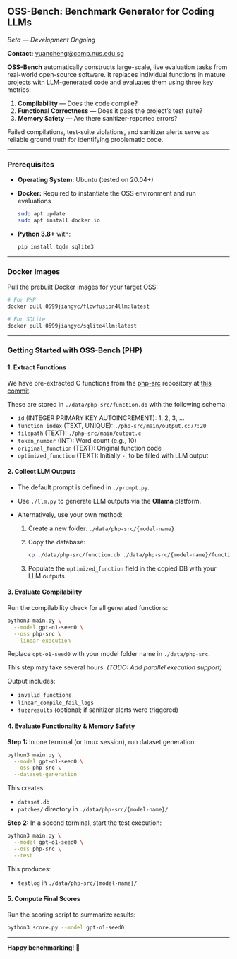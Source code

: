 ## OSS-Bench: Benchmark Generator for Coding LLMs

*Beta — Development Ongoing*

**Contact:** [yuancheng@comp.nus.edu.sg](mailto:yuancheng@comp.nus.edu.sg)

**OSS-Bench** automatically constructs large-scale, live evaluation tasks from real-world open-source software. It replaces individual functions in mature projects with LLM-generated code and evaluates them using three key metrics:

1. **Compilability** — Does the code compile?
2. **Functional Correctness** — Does it pass the project’s test suite?
3. **Memory Safety** — Are there sanitizer-reported errors?

Failed compilations, test-suite violations, and sanitizer alerts serve as reliable ground truth for identifying problematic code.

---

### Prerequisites

* **Operating System:** Ubuntu (tested on 20.04+)
* **Docker:** Required to instantiate the OSS environment and run evaluations

  ```bash
  sudo apt update
  sudo apt install docker.io
  ```
* **Python 3.8+** with:

  ```bash
  pip install tqdm sqlite3
  ```

---

### Docker Images

Pull the prebuilt Docker images for your target OSS:

```bash
# For PHP
docker pull 0599jiangyc/flowfusion4llm:latest

# For SQLite
docker pull 0599jiangyc/sqlite4llm:latest
```

---

### Getting Started with OSS-Bench (PHP)

#### 1. Extract Functions

We have pre-extracted C functions from the [php-src](https://github.com/php/php-src) repository at [this commit](https://github.com/php/php-src/commit/3786cff1f3f3d755f346ade78979976fee92bb48).

These are stored in `./data/php-src/function.db` with the following schema:

* `id` (INTEGER PRIMARY KEY AUTOINCREMENT): 1, 2, 3, ...
* `function_index` (TEXT, UNIQUE): `./php-src/main/output.c:77:20`
* `filepath` (TEXT): `./php-src/main/output.c`
* `token_number` (INT): Word count (e.g., 10)
* `original_function` (TEXT): Original function code
* `optimized_function` (TEXT): Initially `-`, to be filled with LLM output

#### 2. Collect LLM Outputs

* The default prompt is defined in `./prompt.py`.
* Use `./llm.py` to generate LLM outputs via the **Ollama** platform.
* Alternatively, use your own method:

  1. Create a new folder: `./data/php-src/{model-name}`
  2. Copy the database:

     ```bash
     cp ./data/php-src/function.db ./data/php-src/{model-name}/function.db
     ```
  3. Populate the `optimized_function` field in the copied DB with your LLM outputs.

#### 3. Evaluate Compilability

Run the compilability check for all generated functions:

```bash
python3 main.py \
  --model gpt-o1-seed0 \
  --oss php-src \
  --linear-execution
```

Replace `gpt-o1-seed0` with your model folder name in `./data/php-src`.

This step may take several hours. *(TODO: Add parallel execution support)*

Output includes:

* `invalid_functions`
* `linear_compile_fail_logs`
* `fuzzresults` (optional; if sanitizer alerts were triggered)

#### 4. Evaluate Functionality & Memory Safety

**Step 1:** In one terminal (or tmux session), run dataset generation:

```bash
python3 main.py \
  --model gpt-o1-seed0 \
  --oss php-src \
  --dataset-generation
```

This creates:

* `dataset.db`
* `patches/` directory in `./data/php-src/{model-name}/`

**Step 2:** In a second terminal, start the test execution:

```bash
python3 main.py \
  --model gpt-o1-seed0 \
  --oss php-src \
  --test
```

This produces:

* `testlog` in `./data/php-src/{model-name}/`

#### 5. Compute Final Scores

Run the scoring script to summarize results:

```bash
python3 score.py --model gpt-o1-seed0
```

---

**Happy benchmarking! 🚀**
